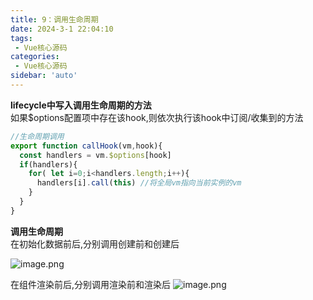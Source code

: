 ```yaml
---
title: 9：调用生命周期
date: 2024-3-1 22:04:10
tags:
 - Vue核心源码
categories:
 - Vue核心源码
sidebar: 'auto'
---
```

**lifecycle中写入调用生命周期的方法**  
如果$options配置项中存在该hook,则依次执行该hook中订阅/收集到的方法
``` js
//生命周期调用
export function callHook(vm,hook){
  const handlers = vm.$options[hook]
  if(handlers){
    for( let i=0;i<handlers.length;i++){
      handlers[i].call(this) //将全局vm指向当前实例的vm
    }
  }
}
```  
**调用生命周期**  
在初始化数据前后,分别调用创建前和创建后  

![image.png](/vuecode/create.png)  

在组件渲染前后,分别调用渲染前和渲染后
![image.png](/vuecode/create.png) 
